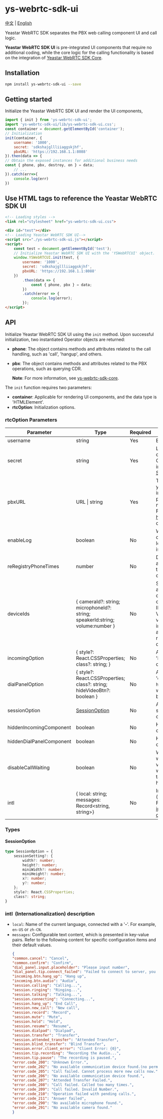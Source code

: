 # ys-webrtc-sdk-ui

[中文](./README_zh-CN.md) | [English](./README.md) 

Yeastar WebRTC SDK separates the PBX web calling component UI and call logic. 

**Yeastar WebRTC SDK UI** is pre-integrated UI components that require no additional coding, while the core logic for the calling functionality is based on the integration of  [Yeastar WebRTC SDK Core](https://github.com/Yeastar-PBX/ys-webrtc-sdk-core#readme).

## Installation

```bash
npm install ys-webrtc-sdk-ui --save
```

## Getting started

Initialize the Yeastar WebRTC SDK UI and render the UI components,
```js
import { init } from 'ys-webrtc-sdk-ui';
import 'ys-webrtc-sdk-ui/lib/ys-webrtc-sdk-ui.css';
const container = document.getElementById('container');
// Initialization
init(container, {
    username: '1000',
    secret: 'sdkshajgllliiaggskjhf',
    pbxURL: 'https://192.168.1.1:8088'
}).then(data => {
// Obtain the exposed instances for additional business needs
const { phone, pbx, destroy, on } = data;
    // ...
}).catch(err=>{
    console.log(err)
})
```

## Use HTML tags to reference the Yeastar WebRTC SDK UI

```html
<!-- Loading styles -->
<link rel="stylesheet" href="ys-webrtc-sdk-ui.css">

<div id="test"></div>
<!-- Loading Yeastar WebRTC SDK UI-->
<script src="./ys-webrtc-sdk-ui.js"></script>
<script>
    const test = document.getElementById('test');
    // Initialize Yeastar WebRTC SDK UI with the 'YSWebRTCUI' object. 
    window.YSWebRTCUI.init(test, {
        username: '1000',
        secret: 'sdkshajgllliiaggskjhf',
        pbxURL: 'https://192.168.1.1:8088'
    })
        .then(data => {
            const { phone, pbx } = data;
        })
        .catch(error => {
            console.log(error);
        });
</script>
```

## API

Initialize Yeastar WebRTC SDK UI using the `init` method. Upon successful initialization, two instantiated Operator objects are returned: 

+ **phone**: The object contains methods and attributes related to the call handling, such as 'call', 'hangup', and others.
+ **pbx**: The object contains methods and attributes related to the PBX operations, such as querying  CDR.

	**Note**: For more information, see [ys-webrtc-sdk-core](https://github.com/Yeastar-PBX/ys-webrtc-sdk-core#readme).

The `init` function requires two parameters:

+ **container**: Applicable for rendering UI components, and the data type is 'HTMLElement'.
+ **rtcOption**: Initialization options.

### rtcOption Parameters

| Parameter | Type | Required | Description |
| --- | --- | --- | --- |
| username | string | Yes | Extension number. |
| secret | string | Yes | Login signature, which can be obtained using OPEN API. For more information, see [Obtain a Server-side Signature](https://github.com/Yeastar-PBX/ys-webrtc-sdk-core/blob/main/docs/CreateSign.md). |
| pbxURL | URL \| string | Yes | The URL for accessing your PBX system, including the transfer protocol and the port number.<br />For example, https://192.168.1.1:8088 or https://xx.xxx.com. |
| enableLog | boolean | No | Whether to enable log output and report error logs to PBX. This feature is enabled by default. |
| reRegistryPhoneTimes | number | No | Define the number of attempts to reconnect to the SIP service. By default, it is unlimited. |
| deviceIds | { cameraId?: string; microphoneId?: string; speakerId:string; volume:number } | No | Specify the IDs of the audio and video input devices, including the camera ID, microphone ID, and speaker ID.<br />Volume refers to the volume level for calls, incoming call ringtones, and keypad tones, ranging from 0 to 1. The default value is 0.6. |
| incomingOption | { style?: React.CSSProperties; class?: string;  } | No | Adjust the styling of the 'incoming call component'. |
| dialPanelOption | {  style?: React.CSSProperties; class?: string; hideVideoBtn?: boolean } | No | Adjust the styling of the 'dial panel component'. `hideVideoBtn` determines whether to hide the video button, default is false. |
| sessionOption | [SessionOption](#session-option) | No | Adjust the position and size of the 'call window component'. |
| hiddenIncomingComponent | boolean | No | Hide the 'incoming call component'. |
| hiddenDialPanelComponent | boolean | No | Hide the 'dial panel component'. |
| disableCallWaiting | boolean | No | Whether to disable call waiting. When setting this value to `true`, the PBX call waiting value does NOT take effect and PBX only handles single calls. |
| intl | { local: string; messages: Record\<string, string\>} | No | Internationalization (multilingual) settings.<br>For more information, see [intl  (Internationalization) description](#intl-settings). |

### Types

#### SessionOption

```ts
type SessionOption = {
    sessionSetting?: {
        width?: number;
        height?: number;
        miniWidth?: number;
        miniHeight?: number;
        x?: number;
        y?: number;
    };
    style?: React.CSSProperties;
    class?: string;
}
```

### <a id="intl-settings">intl  (Internationalization) description</a>

- `local`: Name of the current language, connected with a '**-**'. For example, `en-US` or `zh-CN`.
- `messages`: Configurable text content, which is presented in key-value pairs. Refer to the following content for specific configuration items and their default values.
	```json
	{
    "common.cancel": "Cancel",
    "common.confirm": "Confirm",
    "dial_panel.input.placeholder": "Please input number",
    "dial_panel.tip.connect_failed": "Failed to connect to server, you cannot initiate or answer a call. Trying to reconnect to the server.",
    "incoming.btn.hang_up": "Hang up",
    "incoming.btn.audio": "Audio",
    "session.calling": "Calling...",
    "session.ringing": "Ringing...",
    "session.talking": "Talking...",
    "session.connecting": "Connecting...",
    "session.hang_up": "End Call",
    "session.new_call": "New call",
    "session.record": "Record",
    "session.mute": "Mute",
    "session.hold": "Hold",
    "session.resume": "Resume",
    "session.dialpad": "Dialpad",
    "session.transfer": "Transfer",
    "session.attended_transfer": "Attended Transfer",
	"session.blind_transfer": "Blind Transfer",
    "session.error.client_error": "Client Error: {0}",
    "session.tip.recording": "Recording the Audio...",
    "session.tip.pause": "The recording is paused.",
    "error.code_200": "Unknown Error.",
    "error.code_202": "No available communication device found.(no permissions)",
    "error.code_205": "Call failed. Cannot process more new calls now.",
    "error.code_206": "No available communication device found.",
    "error.code_207": "Attended Transfer Failed.",
    "error.code_208": "Call failed. Called too many times.",
    "error.code_209": "Call failed. Invalid Number.",
    "error.code_210": "Operation failed with pending calls.",
    "error.code_211": "Answer failed",
    "error.code_290": "No available microphone found.",
    "error.code_291": "No available camera found."
	}
	```

